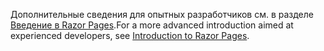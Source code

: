 <span data-ttu-id="c1b5c-101">Дополнительные сведения для опытных разработчиков см. в разделе [Введение в Razor Pages](xref:razor-pages/index).</span><span class="sxs-lookup"><span data-stu-id="c1b5c-101">For a more advanced introduction aimed at experienced developers, see [Introduction to Razor Pages](xref:razor-pages/index).</span></span>
